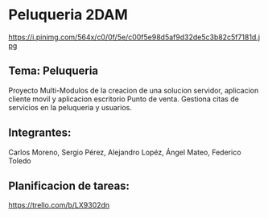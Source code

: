 # Peluqueria 2DAM

https://i.pinimg.com/564x/c0/0f/5e/c00f5e98d5af9d32de5c3b82c5f7181d.jpg

## Tema: Peluqueria
Proyecto Multi-Modulos de la creacion de una solucion servidor, aplicacion cliente movil y aplicacion escritorio Punto de venta.
Gestiona citas de servicios en la peluqueria y usuarios.

## Integrantes:
Carlos Moreno, Sergio Pérez, Alejandro Lopéz, Ángel Mateo, Federico Toledo

## Planificacion de tareas:
https://trello.com/b/LX9302dn
